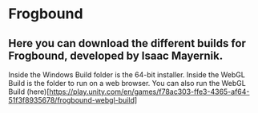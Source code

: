 # Frogbound

Here you can download the different builds for Frogbound, developed by Isaac Mayernik.
---
Inside the Windows Build folder is the 64-bit installer.
Inside the WebGL Build is the folder to run on a web browser.
You can also run the WebGL Build (here)[https://play.unity.com/en/games/f78ac303-ffe3-4365-af64-51f3f8935678/frogbound-webgl-build]
